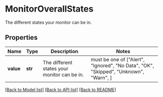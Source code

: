 # MonitorOverallStates

The different states your monitor can be in.
## Properties
Name | Type | Description | Notes
------------ | ------------- | ------------- | -------------
**value** | **str** | The different states your monitor can be in. |  must be one of ["Alert", "Ignored", "No Data", "OK", "Skipped", "Unknown", "Warn", ]

[[Back to Model list]](README.md#documentation-for-models) [[Back to API list]](README.md#documentation-for-api-endpoints) [[Back to README]](README.md)


